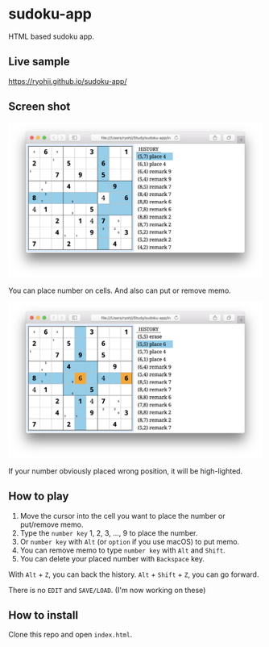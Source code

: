 # sudoku-app
HTML based sudoku app.

## Live sample
https://ryohji.github.io/sudoku-app/

## Screen shot
![Playing](docs/image/playing.png)

You can place number on cells. And also can put or remove memo.

![Errors](docs/image/errors.png)

If your number obviously placed wrong position, it will be high-lighted.

## How to play

1. Move the cursor into the cell you want to place the number or put/remove memo.
2. Type the `number key` 1, 2, 3, ..., 9 to place the number.
3. Or `number key` with `Alt` (or `option` if you use macOS) to put memo.
4. You can remove memo to type `number key` with `Alt` and `Shift`.
5. You can delete your placed number with `Backspace` key.

With `Alt` + `Z`, you can back the history. `Alt` + `Shift` + `Z`, you can go forward.

There is no `EDIT` and `SAVE/LOAD`. (I'm now working on these)

## How to install

Clone this repo and open `index.html`.
